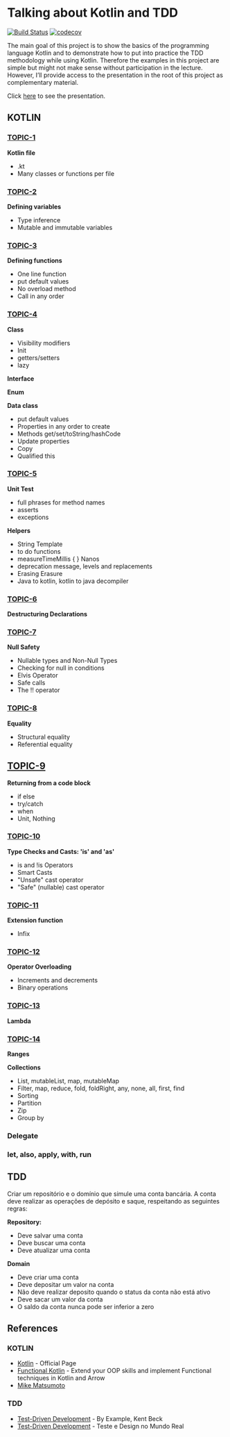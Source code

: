 # Talking about Kotlin and TDD

[![Build Status](https://travis-ci.org/danilopaiva/kotlin-tdd-demo.svg?branch=master)](https://travis-ci.org/danilopaiva/kotlin-tdd-demo)
[![codecov](https://codecov.io/gh/danilopaiva/kotlin-tdd-demo/branch/master/graph/badge.svg)](https://codecov.io/gh/danilopaiva/kotlin-tdd-demo)

The main goal of this project is to show the basics of the programming language Kotlin and to demonstrate how to put into practice the TDD methodology while using Kotlin.
Therefore the examples in this project are simple but might not make sense without participation in the lecture. However, I’ll provide access to the presentation in the root of this project as complementary material.

Click [here](https://github.com/danilopaiva/kotlin-tdd-demo/blob/master/presentation.pdf) to see the presentation.

## KOTLIN

### [TOPIC-1](https://github.com/danilopaiva/kotlin-tdd-demo/blob/master/src/test/kotlin/com/github/danilopaiva/demo/kotlin/Topic1.kt)

**Kotlin file**

* .kt
* Many classes or functions per file

### [TOPIC-2](https://github.com/danilopaiva/kotlin-tdd-demo/blob/master/src/test/kotlin/com/github/danilopaiva/demo/kotlin/Topic2.kt)

**Defining variables**

* Type inference
* Mutable and immutable variables

### [TOPIC-3](https://github.com/danilopaiva/kotlin-tdd-demo/blob/master/src/test/kotlin/com/github/danilopaiva/demo/kotlin/Topic3.kt)

**Defining functions**

* One line function
* put default values
* No overload method
* Call in any order

### [TOPIC-4](https://github.com/danilopaiva/kotlin-tdd-demo/blob/master/src/test/kotlin/com/github/danilopaiva/demo/kotlin/Topic4.kt)

**Class**

* Visibility modifiers
* Init
* getters/setters
* lazy

**Interface**

**Enum**

**Data class**

* put default values
* Properties in any order to create
* Methods get/set/toString/hashCode
* Update properties
* Copy
* Qualified this

### [TOPIC-5](https://github.com/danilopaiva/kotlin-tdd-demo/blob/master/src/test/kotlin/com/github/danilopaiva/demo/kotlin/Topic5.kt)

**Unit Test**

* full phrases for method names
* asserts
* exceptions

**Helpers**

* String Template
* to do functions
* measureTimeMillis { } Nanos
* deprecation message, levels and replacements
* Erasing Erasure
* Java to kotlin, kotlin to java decompiler

### [TOPIC-6](https://github.com/danilopaiva/kotlin-tdd-demo/blob/master/src/test/kotlin/com/github/danilopaiva/demo/kotlin/Topic6.kt)

**Destructuring Declarations**

### [TOPIC-7](https://github.com/danilopaiva/kotlin-tdd-demo/blob/master/src/test/kotlin/com/github/danilopaiva/demo/kotlin/Topic7.kt)

**Null Safety**

* Nullable types and Non-Null Types
* Checking for null in conditions
* Elvis Operator
* Safe calls
* The !! operator

### [TOPIC-8](https://github.com/danilopaiva/kotlin-tdd-demo/blob/master/src/test/kotlin/com/github/danilopaiva/demo/kotlin/Topic8.kt)

**Equality**

* Structural equality
* Referential equality

## [TOPIC-9](https://github.com/danilopaiva/kotlin-tdd-demo/blob/master/src/test/kotlin/com/github/danilopaiva/demo/kotlin/Topic9.kt)

**Returning from a code block**

* if else
* try/catch
* when
* Unit, Nothing

### [TOPIC-10](https://github.com/danilopaiva/kotlin-tdd-demo/blob/master/src/test/kotlin/com/github/danilopaiva/demo/kotlin/Topic10.kt)

**Type Checks and Casts: 'is' and 'as'**

* is and !is Operators
* Smart Casts
* "Unsafe" cast operator
* "Safe" (nullable) cast operator

### [TOPIC-11](https://github.com/danilopaiva/kotlin-tdd-demo/blob/master/src/test/kotlin/com/github/danilopaiva/demo/kotlin/Topic11.kt)

**Extension function**
* Infix

### [TOPIC-12](https://github.com/danilopaiva/kotlin-tdd-demo/blob/master/src/test/kotlin/com/github/danilopaiva/demo/kotlin/Topic12.kt)

**Operator Overloading**
* Increments and decrements
* Binary operations

### [TOPIC-13](https://github.com/danilopaiva/kotlin-tdd-demo/blob/master/src/test/kotlin/com/github/danilopaiva/demo/kotlin/Topic13.kt)

**Lambda**

### [TOPIC-14](https://github.com/danilopaiva/kotlin-tdd-demo/blob/master/src/test/kotlin/com/github/danilopaiva/demo/kotlin/Topic14.kt)

**Ranges**

**Collections**

* List, mutableList, map, mutableMap
* Filter, map, reduce, fold, foldRight, any, none, all, first, find
* Sorting
* Partition
* Zip
* Group by

### Delegate

### let, also, apply, with, run

## TDD

Criar um repositório e o domínio que simule uma conta bancária. A conta deve realizar as operações de depósito e saque, respeitando as seguintes regras:

**Repository:**
* Deve salvar uma conta
* Deve buscar uma conta
* Deve atualizar uma conta

**Domain**
* Deve criar uma conta
* Deve depositar um valor na conta
* Não deve realizar deposito quando o status da conta não está ativo
* Deve sacar um valor da conta
* O saldo da conta nunca pode ser inferior a zero

## References

### KOTLIN

* [Kotlin](https://kotlinlang.org) - Official Page
* [Functional Kotlin](https://www.amazon.com.br/gp/product/B078JRKFYF/ref=oh_aui_d_detailpage_o01_?ie=UTF8&psc=1) - Extend your OOP skills and implement Functional techniques in Kotlin and Arrow
* [Mike Matsumoto](https://github.com/mmatsumoto/kotlin-webinar)

### TDD

* [Test-Driven Development](https://www.amazon.com/Test-Driven-Development-Kent-Beck/dp/0321146530/ref=sr_1_3?ie=UTF8&qid=1539657422&sr=8-3&keywords=test+driven+development) - By Example, Kent Beck
* [Test-Driven Development](https://www.casadocodigo.com.br/products/livro-tdd) - Teste e Design no Mundo Real